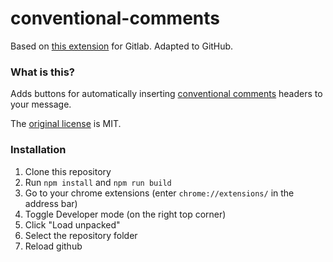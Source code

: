 # conventional-comments
Based on [this extension](https://gitlab.com/conventionalcomments/conventional-comments-button/-/tree/master
) for Gitlab. Adapted to GitHub.

### What is this?
Adds buttons for automatically inserting [conventional comments](https://conventionalcomments.org) headers to your message.
  
The [original license](https://gitlab.com/conventionalcomments/conventional-comments-button/-/blob/master/LICENSE) is MIT.

### Installation
1. Clone this repository
2. Run `npm install` and `npm run build`
3. Go to your chrome extensions (enter `chrome://extensions/` in the address bar)
4. Toggle Developer mode (on the right top corner)
5. Click "Load unpacked"
6. Select the repository folder
7. Reload github
